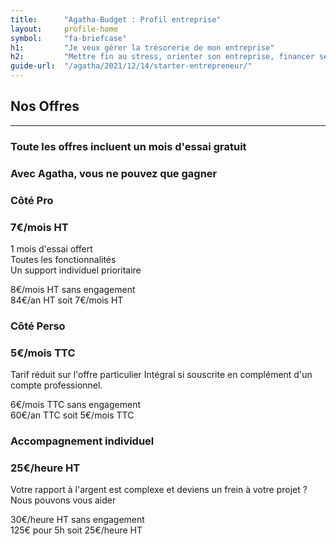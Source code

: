 ```yaml
---
title:      "Agatha-Budget : Profil entreprise"
layout:     profile-home
symbol:     "fa-briefcase"
h1:         "Je veux gérer la trésorerie de mon entreprise"
h2:         "Mettre fin au stress, orienter son entreprise, financer ses projets d'avenir"
guide-url:  "/agatha/2021/12/14/starter-entrepreneur/"
---
```


<div class="row">
    <div class="col-lg-12 text-center">
        <div class="section-heading">
            <h2>Nos Offres</h2>
            <hr>
            <h3>Toute les offres incluent un mois d'essai gratuit</h3>
            <h3>Avec Agatha, vous ne pouvez que gagner</h3>
        </div>
    </div>
</div>
<div class="row pricing">
    <div class="container-fluid">
        <div class="row col-md-8 col-md-offset-2">
            <div class="col-md-6">
                <div id="essentiel-pricing" class="feature-item">
                    <i class="icon-briefcase text-primary"></i>
                    <h3>Côté Pro</h3>
                    <h3>7€/mois HT</h3>
                    <p class="text-muted">
                        1 mois d'essai offert
                        <br/>Toutes les fonctionnalités
                        <br/>Un support individuel prioritaire
                    </p>
                    <p class="text-muted">8€/mois HT sans engagement
                        <br/>84€/an HT soit 7€/mois HT
                    </p>
                </div>
            </div>
            <div class="col-md-6">
                <div id="integral-pricing" class="feature-item">
                    <i class="icon-home text-primary icon-flipped"></i>
                    <h3>Côté Perso</h3>
                    <h3>5€/mois TTC</h3>
                    <p class="text-muted">
                        Tarif réduit sur l'offre particulier Intégral si souscrite en complément d'un compte professionnel.
                    </p>
                    <p class="text-muted">6€/mois TTC sans engagement
                        <br/>60€/an TTC soit 5€/mois TTC
                    </p>
                </div>
            </div>
        </div>
        <div class="row col-md-8 col-md-offset-2">
            <div class="col-md-12">
                <div id="faithfull-pricing" class="feature-item">
                    <i class="icon-compass text-primary"></i>
                    <h3>Accompagnement individuel</h3>
                    <h3>25€/heure HT </h3>
                    <p class="text-muted">Votre rapport à l'argent est complexe et deviens un frein à votre projet ? Nous pouvons vous aider</p>
                    <p class="text-muted">30€/heure HT sans engagement
                        <br/>125€ pour 5h soit 25€/heure HT
                    </p>
                </div>
            </div>
        </div>
    </div>
</div>
